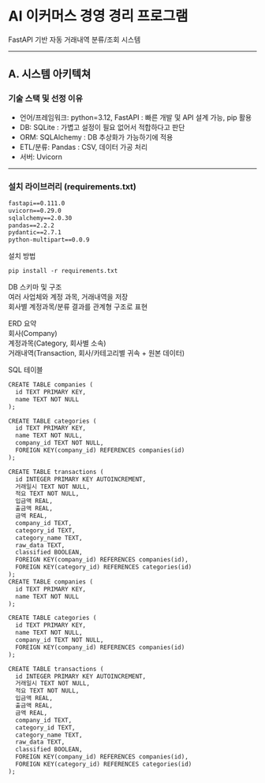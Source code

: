 # AI 이커머스 경영 경리 프로그램

FastAPI 기반 자동 거래내역 분류/조회 시스템

---

## A. 시스템 아키텍쳐

### 기술 스택 및 선정 이유

- 언어/프레임워크: python=3.12, FastAPI
: 빠른 개발 및 API 설계 가능, pip 활용
- DB: SQLite
: 가볍고 설정이 필요 없어서 적합하다고 판단
- ORM: SQLAlchemy
: DB 추상화가 가능하기에 적용
- ETL/분류: Pandas
: CSV, 데이터 가공 처리
- 서버: Uvicorn

---

### 설치 라이브러리 (requirements.txt)
```txt
fastapi==0.111.0
uvicorn==0.29.0
sqlalchemy==2.0.30
pandas==2.2.2
pydantic==2.7.1
python-multipart==0.0.9
```

설치 방법
```txt
pip install -r requirements.txt
```

DB 스키마 및 구조  
여러 사업체와 계정 과목, 거래내역을 저장  
회사별 계정과목/분류 결과를 관계형 구조로 표현  

ERD 요약  
회사(Company)  
계정과목(Category, 회사별 소속)  
거래내역(Transaction, 회사/카테고리별 귀속 + 원본 데이터)  

SQL 테이블
```txt
CREATE TABLE companies (
  id TEXT PRIMARY KEY,
  name TEXT NOT NULL
);

CREATE TABLE categories (
  id TEXT PRIMARY KEY,
  name TEXT NOT NULL,
  company_id TEXT NOT NULL,
  FOREIGN KEY(company_id) REFERENCES companies(id)
);

CREATE TABLE transactions (
  id INTEGER PRIMARY KEY AUTOINCREMENT,
  거래일시 TEXT NOT NULL,
  적요 TEXT NOT NULL,
  입금액 REAL,
  출금액 REAL,
  금액 REAL,
  company_id TEXT,
  category_id TEXT,
  category_name TEXT,
  raw_data TEXT,
  classified BOOLEAN,
  FOREIGN KEY(company_id) REFERENCES companies(id),
  FOREIGN KEY(category_id) REFERENCES categories(id)
);
CREATE TABLE companies (
  id TEXT PRIMARY KEY,
  name TEXT NOT NULL
);

CREATE TABLE categories (
  id TEXT PRIMARY KEY,
  name TEXT NOT NULL,
  company_id TEXT NOT NULL,
  FOREIGN KEY(company_id) REFERENCES companies(id)
);

CREATE TABLE transactions (
  id INTEGER PRIMARY KEY AUTOINCREMENT,
  거래일시 TEXT NOT NULL,
  적요 TEXT NOT NULL,
  입금액 REAL,
  출금액 REAL,
  금액 REAL,
  company_id TEXT,
  category_id TEXT,
  category_name TEXT,
  raw_data TEXT,
  classified BOOLEAN,
  FOREIGN KEY(company_id) REFERENCES companies(id),
  FOREIGN KEY(category_id) REFERENCES categories(id)
);
```